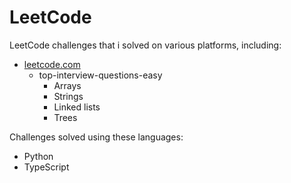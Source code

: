 # LeetCode

LeetCode challenges that i solved on various platforms, including:
- [leetcode.com](https://leetcode.com)
  - top-interview-questions-easy
    - Arrays
    - Strings
    - Linked lists
    - Trees

Challenges solved using these languages:
- Python
- TypeScript

